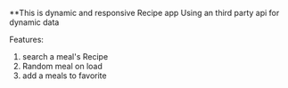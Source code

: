 **This is dynamic and responsive Recipe app 
Using an third party api for dynamic data

Features:
1. search a meal's Recipe
2. Random meal on load
3. add a meals to favorite 
